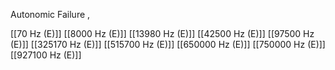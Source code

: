 Autonomic Failure ,

[[70 Hz (E)]]
[[8000 Hz (E)]]
[[13980 Hz (E)]]
[[42500 Hz (E)]]
[[97500 Hz (E)]]
[[325170 Hz (E)]]
[[515700 Hz (E)]]
[[650000 Hz (E)]]
[[750000 Hz (E)]]
[[927100 Hz (E)]]